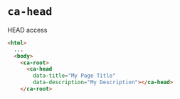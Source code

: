 # `ca-head`

HEAD access

```html
<html>
  ...
  <body>
    <ca-root>
      <ca-head
        data-title="My Page Title"
        data-description="My Description"></ca-head>
    </ca-root>
```
